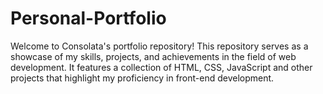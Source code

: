 # Personal-Portfolio
Welcome to Consolata's portfolio repository! This repository serves as a showcase of my skills, projects, and achievements in the field of web development. It features a collection of HTML, CSS, JavaScript and other projects that highlight my proficiency in front-end development.
